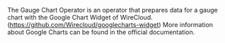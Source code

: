 The Gauge Chart Operator is an operator that prepares data for a gauge chart with the Google Chart Widget of WireCloud. (https://github.com/Wirecloud/googlecharts-widget) More information about Google Charts can be found in the official documentation.
